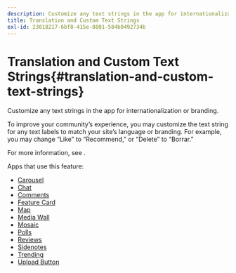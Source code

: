 ```yaml
---
description: Customize any text strings in the app for internationalization or branding.
title: Translation and Custom Text Strings
exl-id: 23018217-6bf8-415e-8801-584b0492734b
---
```

# Translation and Custom Text Strings{#translation-and-custom-text-strings}

Customize any text strings in the app for internationalization or branding.

To improve your community’s experience, you may customize the text string for any text labels to match your site’s language or branding. For example, you may change “Like” to “Recommend,” or “Delete” to “Borrar.”

For more information, see [](../c-settings-other/c-translation-sets/c-translation-sets.md#c_translation_sets).

Apps that use this feature:

* [Carousel](../c-about-apps/c-carousel-app/c-carousel-app.md#c_carousel_app) 
* [Chat](../c-about-apps/c-chat-app/c-chat-app.md#c_chat_app) 
* [Comments](/help/using/c-about-apps/c-comments/c-comments.md) 
* [Feature Card](../c-about-apps/c-feature-card-app/c-feature-card-app.md#c_feature_card_app) 
* [Map](../c-about-apps/c-map-app/c-map-app.md#c_map_app) 
* [Media Wall](../c-about-apps/c-media-wall-app/c-media-wall-app.md#c_media_wall_app) 
* [Mosaic](../c-about-apps/c-mosaic-app/c-mosaic-app.md#c_mosaic_app) 
* [Polls](../c-about-apps/c-polls-app/c-polls-app.md#c_polls_app) 
* [Reviews](../c-about-apps/c-reviews-app/c-reviews-app.md#c_reviews_app) 
* [Sidenotes](../c-about-apps/c-sidenotes-app/c-sidenotes-app.md#c_sidenotes_app) 
* [Trending](../c-about-apps/c-trending-app/c-trending-app.md#c_trending_app) 
* [Upload Button](../c-about-apps/c-upload-button-app/c-upload-button-app.md#c_upload_button_app)
